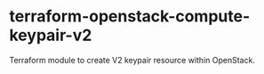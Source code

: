 # terraform-openstack-compute-keypair-v2
Terraform module to create V2 keypair resource within OpenStack.
